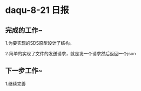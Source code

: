 daqu-8-21 日报
==============

完成的工作\~
------------

1.为要实现的SDS原型设计了结构。

2.简单的实现了文件的发送请求，就是发一个请求然后返回一个json

下一步工作\~
------------

1.继续完善
